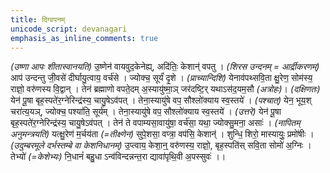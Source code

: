 ```yaml
---
title: दिग्वपनम्
unicode_script: devanagari
emphasis_as_inline_comments: true
---
```


*(उष्णा आपः शीतास्वानयति)* उ॒ष्णेन॑ वायवुद॒केनेह्य्, अदि॑तिः॒ केशान्॑ वपतु । 
*(शिरस उन्दनम् = आर्द्रीकरणम्)* आप॑ उन्दन्तु जी॒वसे॑ दीर्घायु॒त्वाय॒ वर्च॑से । ज्योक्च॒ सूर्यं॑ दृ॒शे । 
*(प्राच्यान्दिशि)* येनाव॑पथ्सवि॒ता क्षु॒रेण॒ सोम॑स्य॒ राज्ञो॒ वरु॑णस्य वि॒द्वान् । तेन॑ ब्रह्माणो वपते॒दम् अ॒स्यायु॑ष्मा॒ञ् जर॑दष्टि॒र् यथाऽस॑द॒यम॒सौ *(अत्रोहः)*। 
*(दक्षिणतः)*‌ येन॑ पू॒षा बृह॒स्पते॑र॒ग्नेरिन्द्र॑स्य॒ चायु॒षेऽव॑पत् । तेना॒स्यायु॑षे वप॒ सौश्लो॑क्याय स्व॒स्तये॑ । 
*(पश्चात्)* येन॒ भूय॒श् चरा॑त्य॒यञ्, ज्योक्च॒ पश्या॑ति॒ सूर्य॑म् । तेना॒स्यायु॑षे वप॒ सौश्लो॑क्याय स्व॒स्तये॑ ।
*(उत्तरे)* येन॑ पू॒षा बृह॒स्पते॑र॒ग्नेरिन्द्र॑स्य॒ चायु॒षेऽव॑पत् । तेन॑ ते वपाम्यसा॒वायु॑षा॒ वर्च॑सा॒ यथा॒ ज्योक्सु॒मना॒ असाः॑ । 
*(नापितम् अनुमन्त्रयति)* यत्क्षु॒रेण॑ म॒र्चय॑ता *(=तीक्ष्णेन)* सुपे॒शसा॒ वप्त्रा॒ वप॑सि॒ केशान्॑ । शुन्धि॒ शिरो॒ मास्यायुः॒ प्रमो॑षीः । 
*(उदुम्बरमूले दर्भस्तम्बे वा केशनिधानम्)*‌ उ॒प्त्वाय॒ केशा॒न्॒ वरु॑णस्य॒ राज्ञो॒, बृह॒स्पति॑स् सवि॒ता सोमो॑ अ॒ग्निः । तेभ्यो॑ *(=केशेभ्यः)* नि॒धानं॑ बहु॒धा ऽन्व॑विन्दन्नन्त॒रा द्यावा॑पृथि॒वी अ॒पस्सुवः॑ ।।